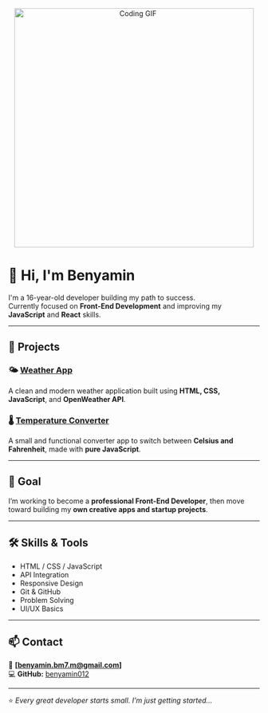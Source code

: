 <div align="center">
  <img src="https://media.giphy.com/media/qgQUggAC3Pfv687qPC/giphy.gif" width="480" alt="Coding GIF" />
</div>

# 👋 Hi, I'm Benyamin

I'm a 16-year-old developer building my path to success.  
Currently focused on **Front-End Development** and improving my **JavaScript** and **React** skills.

---

## 🚀 Projects

### 🌤 [Weather App](https://github.com/benyamin012/Weather-App)
A clean and modern weather application built using **HTML, CSS, JavaScript**, and **OpenWeather API**.

### 🌡 [Temperature Converter](https://github.com/benyamin012/temperature-converter)
A small and functional converter app to switch between **Celsius and Fahrenheit**, made with **pure JavaScript**.

---

## 🎯 Goal
I’m working to become a **professional Front-End Developer**, then move toward building my **own creative apps and startup projects**.

---

## 🛠 Skills & Tools
- HTML / CSS / JavaScript  
- API Integration  
- Responsive Design  
- Git & GitHub  
- Problem Solving  
- UI/UX Basics

---

## 📫 Contact
📧 **[benyamin.bm7.m@gmail.com]**  
💻 **GitHub:** [benyamin012](https://github.com/benyamin012)

---

⭐ *Every great developer starts small. I’m just getting started...*
